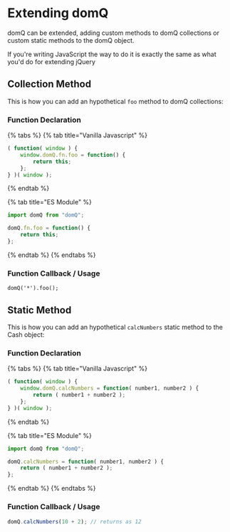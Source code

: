 # Extending domQ

domQ can be extended, adding custom methods to domQ collections or custom static methods to the domQ object.

If you're writing JavaScript the way to do it is exactly the same as what you'd do for extending jQuery

## Collection Method

This is how you can add an hypothetical `foo` method to domQ collections:

### Function Declaration

{% tabs %}
{% tab title="Vanilla Javascript" %}
```javascript
( function( window ) {
	window.domQ.fn.foo = function() {
		return this;
	};
} )( window );
```
{% endtab %}

{% tab title="ES Module" %}
```javascript
import domQ from "domQ";

domQ.fn.foo = function() {
	return this;
};
```
{% endtab %}
{% endtabs %}

### Function Callback / Usage

```text
domQ('*').foo();
```

## Static Method

This is how you can add an hypothetical `calcNumbers` static method to the Cash object:

### Function Declaration

{% tabs %}
{% tab title="Vanilla Javascript" %}
```javascript
( function( window ) {
	window.domQ.calcNumbers = function( number1, number2 ) {
		return ( number1 + number2 );
	};
} )( window );

```
{% endtab %}

{% tab title="ES Module" %}
```javascript
import domQ from "domQ";

domQ.calcNumbers = function( number1, number2 ) {
	return ( number1 + number2 );
};
```
{% endtab %}
{% endtabs %}

### Function Callback / Usage

```javascript
domQ.calcNumbers(10 + 2); // returns as 12
```

